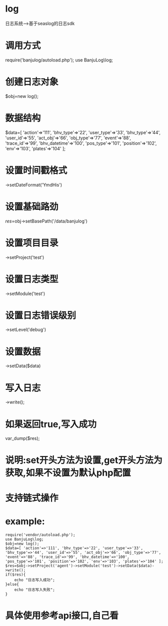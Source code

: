 # log
日志系统-->基于seaslog的日志sdk
# 调用方式
require('banjulog/autoload.php');
use BanjuLog\log;
# 创建日志对象
$obj=new log();
# 数据结构
$data=[
    'action'=>'111',
    'bhv_type'=>'22',
    'user_type'=>'33',
    'bhv_type'=>'44',
    'user_id'=>'55',
    'act_obj'=>'66',
    'obj_type'=>'77',
    'event'=>'88',
    'trace_id'=>'99',
    'bhv_datetime'=>'100',
    'pos_type'=>'101',
    'position'=>'102',
    'env'=>'103',
    'plates'=>'104'
];
# 设置时间戳格式
->setDateFormat('YmdHis')
# 设置基础路劲
$res=$obj->setBasePath('/data/banjulog')
# 设置项目目录
->setProject('test')
# 设置日志类型
->setModule('test')
# 设置日志错误级别
->setLevel('debug')
# 设置数据
->setData($data)
# 写入日志
->write();
# 如果返回true,写入成功
var_dump($res);
# 说明:set开头方法为设置,get开头方法为获取,如果不设置为默认php配置
# 支持链式操作
# example:
    require('vendor/autoload.php');
    use BanjuLog\log;
    $obj=new log();
    $data=[ 'action'=>'111', 'bhv_type'=>'22', 'user_type'=>'33', 'bhv_type'=>'44', 'user_id'=>'55', 'act_obj'=>'66', 'obj_type'=>'77', 'event'=>'88', 'trace_id'=>'99', 'bhv_datetime'=>'100', 'pos_type'=>'101', 'position'=>'102', 'env'=>'103', 'plates'=>'104' ];
    $res=$obj->setProject('agent')->setModule('test')->setData($data)->write();
    if($res){
        echo "日志写入成功";
    }else{
        echo "日志写入失败";
    }
# 具体使用参考api接口,自己看